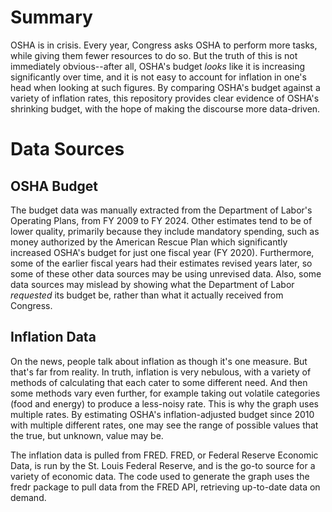 # Summary
OSHA is in crisis. Every year, Congress asks OSHA to perform more tasks, while giving them fewer resources to do so. But the truth of this is not immediately obvious--after all, OSHA's budget *looks* like it is increasing significantly over time, and it is not easy to account for inflation in one's head when looking at such figures. By comparing OSHA's budget against a variety of inflation rates, this repository provides clear evidence of OSHA's shrinking budget, with the hope of making the discourse more data-driven.

# Data Sources

## OSHA Budget
The budget data was manually extracted from the Department of Labor's Operating Plans, from FY 2009 to FY 2024. Other estimates tend to be of lower quality, primarily because they include mandatory spending, such as money authorized by the American Rescue Plan which significantly increased OSHA's budget for just one fiscal year (FY 2020). Furthermore, some of the earlier fiscal years had their estimates revised years later, so some of these other data sources may be using unrevised data. Also, some data sources may mislead by showing what the Department of Labor _requested_ its budget be, rather than what it actually received from Congress.

## Inflation Data
On the news, people talk about inflation as though it's one measure. But that's far from reality. In truth, inflation is very nebulous, with a variety of methods of calculating that each cater to some different need. And then some methods vary even further, for example taking out volatile categories (food and energy) to produce a less-noisy rate. This is why the graph uses multiple rates. By estimating OSHA's inflation-adjusted budget since 2010 with multiple different rates, one may see the range of possible values that the true, but unknown, value may be. 

The inflation data is pulled from FRED. FRED, or Federal Reserve Economic Data, is run by the St. Louis Federal Reserve, and is the go-to source for a variety of economic data. The code used to generate the graph uses the fredr package to pull data from the FRED API, retrieving up-to-date data on demand.
